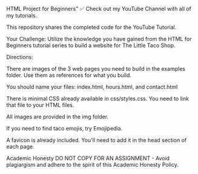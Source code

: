 HTML Project for Beginners"
✅ Check out my YouTube Channel with all of my tutorials.

This repository shares the completed code for the YouTube Tutorial.

Your Challenge: Utilize the knowledge you have gained from the HTML for Beginners tutorial series to build a website for The Little Taco Shop.

Directions:

There are images of the 3 web pages you need to build in the examples folder. Use them as references for what you build.

You should name your files: index.html, hours.html, and contact.html

There is minimal CSS already available in css/styles.css. You need to link that file to your HTML files.

All images are provided in the img folder.

If you need to find taco emojis, try Emojipedia.

A favicon is already included. You'll need to add it in the head section of each page.

Academic Honesty
DO NOT COPY FOR AN ASSIGNMENT - Avoid plagiargism and adhere to the spirit of this Academic Honesty Policy.